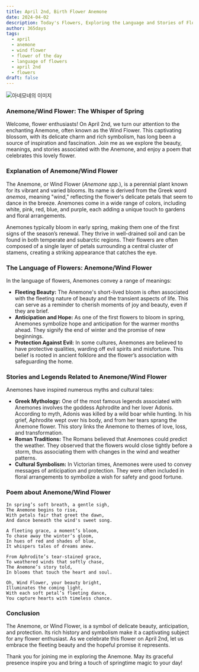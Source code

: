 ```yaml
---
title: April 2nd, Birth Flower Anemone
date: 2024-04-02
description: Today's Flowers, Exploring the Language and Stories of Flowers Anemone/Wind Flower
author: 365days
tags:
  - april
  - anemone
  - wind flower
  - flower of the day
  - language of flowers
  - april 2nd
  - flowers
draft: false
---
```


![아네모네의 이미지](https://cdn.pixabay.com/photo/2016/11/30/14/20/anemone-1872919_1280.jpg)

### Anemone/Wind Flower: The Whisper of Spring

Welcome, flower enthusiasts! On April 2nd, we turn our attention to the enchanting Anemone, often known as the Wind Flower. This captivating blossom, with its delicate charm and rich symbolism, has long been a source of inspiration and fascination. Join me as we explore the beauty, meanings, and stories associated with the Anemone, and enjoy a poem that celebrates this lovely flower.

### Explanation of Anemone/Wind Flower

The Anemone, or Wind Flower (*Anemone spp.*), is a perennial plant known for its vibrant and varied blooms. Its name is derived from the Greek word *anemos*, meaning "wind," reflecting the flower's delicate petals that seem to dance in the breeze. Anemones come in a wide range of colors, including white, pink, red, blue, and purple, each adding a unique touch to gardens and floral arrangements.

Anemones typically bloom in early spring, making them one of the first signs of the season’s renewal. They thrive in well-drained soil and can be found in both temperate and subarctic regions. Their flowers are often composed of a single layer of petals surrounding a central cluster of stamens, creating a striking appearance that catches the eye.

### The Language of Flowers: Anemone/Wind Flower

In the language of flowers, Anemones convey a range of meanings:

- **Fleeting Beauty:** The Anemone's short-lived bloom is often associated with the fleeting nature of beauty and the transient aspects of life. This can serve as a reminder to cherish moments of joy and beauty, even if they are brief.
- **Anticipation and Hope:** As one of the first flowers to bloom in spring, Anemones symbolize hope and anticipation for the warmer months ahead. They signify the end of winter and the promise of new beginnings.
- **Protection Against Evil:** In some cultures, Anemones are believed to have protective qualities, warding off evil spirits and misfortune. This belief is rooted in ancient folklore and the flower’s association with safeguarding the home.

### Stories and Legends Related to Anemone/Wind Flower

Anemones have inspired numerous myths and cultural tales:

- **Greek Mythology:** One of the most famous legends associated with Anemones involves the goddess Aphrodite and her lover Adonis. According to myth, Adonis was killed by a wild boar while hunting. In his grief, Aphrodite wept over his body, and from her tears sprang the Anemone flower. This story links the Anemone to themes of love, loss, and transformation.
- **Roman Traditions:** The Romans believed that Anemones could predict the weather. They observed that the flowers would close tightly before a storm, thus associating them with changes in the wind and weather patterns.
- **Cultural Symbolism:** In Victorian times, Anemones were used to convey messages of anticipation and protection. They were often included in floral arrangements to symbolize a wish for safety and good fortune.

### Poem about Anemone/Wind Flower


```
In spring’s soft breath, a gentle sigh,
The Anemone begins to rise,
With petals fair that greet the dawn,
And dance beneath the wind's sweet song.

A fleeting grace, a moment’s bloom,
To chase away the winter’s gloom,
In hues of red and shades of blue,
It whispers tales of dreams anew.

From Aphrodite’s tear-stained grace,
To weathered winds that softly chase,
The Anemone’s story told,
In blooms that touch the heart and soul.

Oh, Wind Flower, your beauty bright,
Illuminates the coming light,
With each soft petal’s fleeting dance,
You capture hearts with timeless chance.
```

### Conclusion

The Anemone, or Wind Flower, is a symbol of delicate beauty, anticipation, and protection. Its rich history and symbolism make it a captivating subject for any flower enthusiast. As we celebrate this flower on April 2nd, let us embrace the fleeting beauty and the hopeful promise it represents. 

Thank you for joining me in exploring the Anemone. May its graceful presence inspire you and bring a touch of springtime magic to your day!